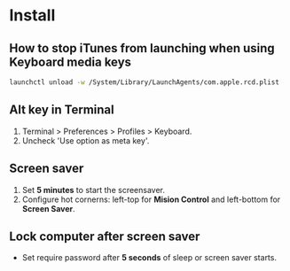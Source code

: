 # Install

## How to stop iTunes from launching when using Keyboard media keys

```bash
launchctl unload -w /System/Library/LaunchAgents/com.apple.rcd.plist
```

## Alt key in Terminal

1. Terminal > Preferences > Profiles > Keyboard.
2. Uncheck 'Use option as meta key'.

## Screen saver

1. Set **5 minutes** to start the screensaver.
2. Configure hot cornerns: left-top for **Mision Control** and left-bottom for **Screen Saver**.

## Lock computer after screen saver
- Set require password after **5 seconds** of sleep or screen saver starts.

